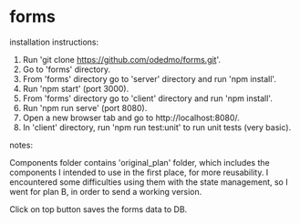 # forms

installation instructions:

1. Run 'git clone https://github.com/odedmo/forms.git'.
2. Go to 'forms' directory.
3. From 'forms' directory go to 'server' directory and run 'npm install'.
4. Run 'npm start' (port 3000).
5. From 'forms' directory go to 'client' directory and run 'npm install'.
6. Run 'npm run serve' (port 8080).
7. Open a new browser tab and go to http://localhost:8080/.
8. In 'client' directory, run 'npm run test:unit' to run unit tests (very basic).

notes: 

Components folder contains 'original_plan' folder, which includes the components I intended to use in the first place, for more reusability.
I encountered some difficulties using them with the state management, so I went for plan B, in order to send a working version.
    
Click on top button saves the forms data to DB.
